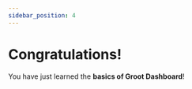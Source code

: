 ```yaml
---
sidebar_position: 4
---
```


# Congratulations!

You have just learned the **basics of Groot Dashboard**!